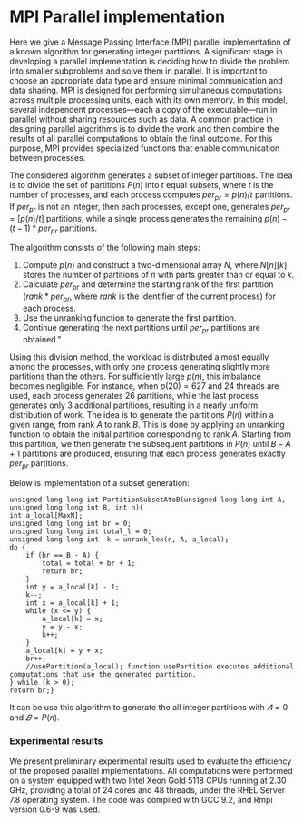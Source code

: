 # MPI Parallel implementation
Here we give a Message Passing Interface (MPI) parallel implementation of a known algorithm for generating integer partitions. 
A significant stage in developing a parallel implementation is deciding how to divide the problem into smaller subproblems and solve them in parallel. 
It is important to choose an appropriate data type and ensure minimal communication and data sharing.
MPI is designed for performing simultaneous computations across multiple processing units, each with its own memory. 
In this model, several independent processes—each a copy of the executable—run in parallel without sharing resources such as data.
A common practice in designing parallel algorithms is to divide the work and then combine the results of all parallel computations to obtain the final outcome. 
For this purpose, MPI provides specialized functions that enable communication between processes.

The considered algorithm generates a subset of integer partitions. The idea is to divide the set of partitions 
$P(n)$ into $t$ equal subsets, where $t$ is the number of processes, and each process computes $per_{pr}=p(n)/t$ partitions.
If $per_{pr}$ is not an integer, then each processes, except one, generates $per_{pr}=[p(n)/t]$ partitions, while a single process generates the remaining $p(n)−(t−1)* per_{pr}$ partitions.

The algorithm consists of the following main steps:
1. Compute $p(n)$ and construct a two-dimensional array $N$, where $N[n][k]$ stores the number of partitions of $n$ with parts greater than or equal to $k$.
2. Calculate $per_{pr}$ and determine the starting rank of the first partition ($rank*per_{pr}$, where $rank$ is the identifier of the current process) for each process.
3. Use the unranking function to generate the first partition.
4. Continue generating the next partitions until $per_{pr}$ partitions are obtained."

Using this division method, the workload is distributed almost equally among the processes, with only one process generating slightly more partitions than the others. 
For sufficiently large $p(n)$, this imbalance becomes negligible. 
For instance, when $p(20)=627$ and $24$ threads are used, each process generates $26$ partitions, while the last process generates only $3$ additional partitions, resulting in a nearly uniform distribution of work.
The idea is to generate the partitions $P(n)$ within a given range, from rank $A$ to rank $B$. 
This is done by applying an unranking function to obtain the initial partition corresponding to rank $A$.
Starting from this partition, we then generate the subsequent partitions in $P(n)$ until $B−A+1$ partitions are produced, ensuring that each process generates exactly $per_{pr}$ partitions.

Below is implementation of a subset generation:

	unsigned long long int PartitionSubsetAtoB(unsigned long long int A, unsigned long long int B, int n){ 
	int a_local[MaxN];
	unsigned long long int br = 0;
	unsigned long long int total_l = 0;
	unsigned long long int  k = unrank_lex(n, A, a_local);
	do {
		if (br == B - A) {
			total = total + br + 1;
			return br;		
		}
		int y = a_local[k] - 1;
		k--;
		int x = a_local[k] + 1;
		while (x <= y) {
			a_local[k] = x;
			y = y - x;
			k++;
		}
		a_local[k] = y + x;
		br++;
		//usePartition(a_local); function usePartition executes additional computations that use the generated partition.
	} while (k > 0);
	return br;}



It can be use this algorithm to generate the all integer partitions with $𝐴 = 0$ and $𝐵 = P(n)$.

### Experimental results

We present preliminary experimental results used to evaluate the efficiency of the proposed parallel implementations. All computations were performed on a system equipped with two Intel Xeon Gold 5118 CPUs running at 2.30 GHz, providing a total of 24 cores and 48 threads, under the RHEL Server 7.8 operating system. The code was compiled with GCC 9.2, and Rmpi version 0.6-9 was used.
